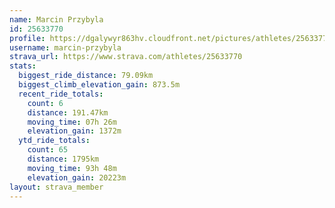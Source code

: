 ```yaml
---
name: Marcin Przybyla
id: 25633770
profile: https://dgalywyr863hv.cloudfront.net/pictures/athletes/25633770/12947173/2/large.jpg
username: marcin-przybyla
strava_url: https://www.strava.com/athletes/25633770
stats:
  biggest_ride_distance: 79.09km
  biggest_climb_elevation_gain: 873.5m
  recent_ride_totals:
    count: 6
    distance: 191.47km
    moving_time: 07h 26m
    elevation_gain: 1372m
  ytd_ride_totals:
    count: 65
    distance: 1795km
    moving_time: 93h 48m
    elevation_gain: 20223m
layout: strava_member
--- 
```

